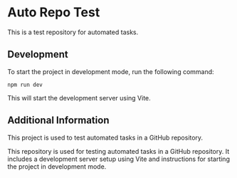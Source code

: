 
# Auto Repo Test

This is a test repository for automated tasks.

## Development

To start the project in development mode, run the following command:

```
npm run dev
```

This will start the development server using Vite.

## Additional Information

This project is used to test automated tasks in a GitHub repository.


This repository is used for testing automated tasks in a GitHub repository. It includes a development server setup using Vite and instructions for starting the project in development mode.